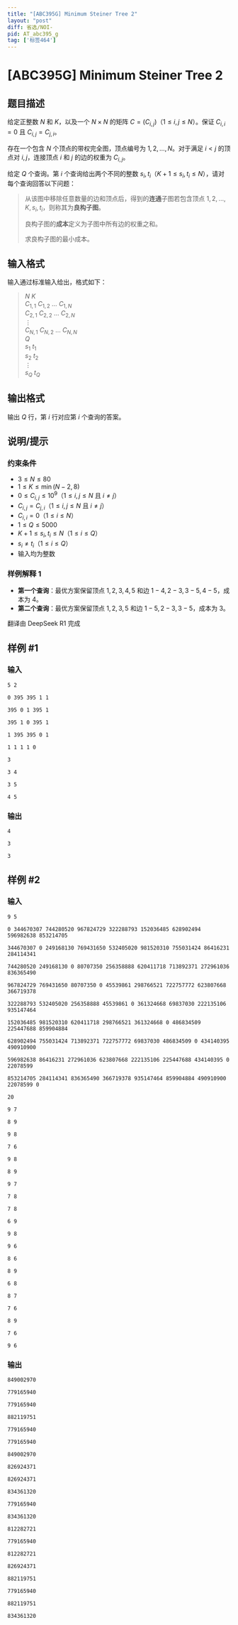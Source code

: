 ```yaml
---
title: "[ABC395G] Minimum Steiner Tree 2"
layout: "post"
diff: 省选/NOI-
pid: AT_abc395_g
tag: ['标签464']
---
```


# [ABC395G] Minimum Steiner Tree 2

## 题目描述

给定正整数 $N$ 和 $K$，以及一个 $N \times N$ 的矩阵 $C=(C_{i,j})$（$1 \leq i,j \leq N$）。保证 $C_{i,i}=0$ 且 $C_{i,j}=C_{j,i}$。

存在一个包含 $N$ 个顶点的带权完全图，顶点编号为 $1,2,\ldots,N$。对于满足 $i < j$ 的顶点对 $i,j$，连接顶点 $i$ 和 $j$ 的边的权重为 $C_{i,j}$。

给定 $Q$ 个查询。第 $i$ 个查询给出两个不同的整数 $s_i, t_i$（$K+1 \leq s_i, t_i \leq N$），请对每个查询回答以下问题：

> 从该图中移除任意数量的边和顶点后，得到的**连通**子图若包含顶点 $1,2,\ldots,K,s_i,t_i$，则称其为**良构子图**。
> 
> 良构子图的**成本**定义为子图中所有边的权重之和。
> 
> 求良构子图的最小成本。

## 输入格式

输入通过标准输入给出，格式如下：

> $N$ $K$  
> $C_{1,1}$ $C_{1,2}$ $\dots$ $C_{1,N}$  
> $C_{2,1}$ $C_{2,2}$ $\dots$ $C_{2,N}$  
> $\vdots$  
> $C_{N,1}$ $C_{N,2}$ $\dots$ $C_{N,N}$  
> $Q$  
> $s_1$ $t_1$  
> $s_2$ $t_2$  
> $\vdots$  
> $s_Q$ $t_Q$

## 输出格式

输出 $Q$ 行，第 $i$ 行对应第 $i$ 个查询的答案。

## 说明/提示

### 约束条件
- $3 \leq N \leq 80$
- $1 \leq K \leq \min(N-2, 8)$
- $0 \leq C_{i,j} \leq 10^9$（$1 \leq i,j \leq N$ 且 $i \neq j$）
- $C_{i,j} = C_{j,i}$（$1 \leq i,j \leq N$ 且 $i \neq j$）
- $C_{i,i} = 0$（$1 \leq i \leq N$）
- $1 \leq Q \leq 5000$
- $K+1 \leq s_i, t_i \leq N$（$1 \leq i \leq Q$）
- $s_i \neq t_i$（$1 \leq i \leq Q$）
- 输入均为整数

### 样例解释 1
- **第一个查询**：最优方案保留顶点 $1,2,3,4,5$ 和边 $1-4,2-3,3-5,4-5$，成本为 $4$。
- **第二个查询**：最优方案保留顶点 $1,2,3,5$ 和边 $1-5,2-3,3-5$，成本为 $3$。

翻译由 DeepSeek R1 完成

## 样例 #1

### 输入

```
5 2
0 395 395 1 1
395 0 1 395 1
395 1 0 395 1
1 395 395 0 1
1 1 1 1 0
3
3 4
3 5
4 5
```

### 输出

```
4
3
3
```

## 样例 #2

### 输入

```
9 5
0 344670307 744280520 967824729 322288793 152036485 628902494 596982638 853214705
344670307 0 249168130 769431650 532405020 981520310 755031424 86416231 284114341
744280520 249168130 0 80707350 256358888 620411718 713892371 272961036 836365490
967824729 769431650 80707350 0 45539861 298766521 722757772 623807668 366719378
322288793 532405020 256358888 45539861 0 361324668 69837030 222135106 935147464
152036485 981520310 620411718 298766521 361324668 0 486834509 225447688 859904884
628902494 755031424 713892371 722757772 69837030 486834509 0 434140395 490910900
596982638 86416231 272961036 623807668 222135106 225447688 434140395 0 22078599
853214705 284114341 836365490 366719378 935147464 859904884 490910900 22078599 0
20
9 7
8 9
9 8
7 6
9 8
8 9
9 7
7 8
7 8
6 9
9 8
9 6
8 6
8 9
6 8
8 7
7 6
8 9
7 6
9 6
```

### 输出

```
849002970
779165940
779165940
882119751
779165940
779165940
849002970
826924371
826924371
834361320
779165940
834361320
812282721
779165940
812282721
826924371
882119751
779165940
882119751
834361320
```

